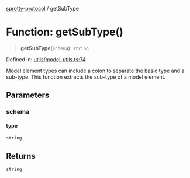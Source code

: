 
[sprotty-protocol](../globals) / getSubType

# Function: getSubType()

> **getSubType**(`schema`): `string`

Defined in: [utils/model-utils.ts:74](https://github.com/eclipse-sprotty/sprotty/blob/f9b2433481cc27a1ac0c92d525a92039ae7f6c76/packages/sprotty-protocol/src/utils/model-utils.ts#L74)

Model element types can include a colon to separate the basic type and a sub-type. This function
extracts the sub-type of a model element.

## Parameters

### schema

#### type

`string`

## Returns

`string`
